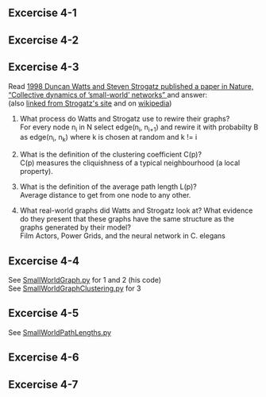 ## Excercise 4-1

## Excercise 4-2

## Excercise 4-3
Read [1998 Duncan Watts and Steven Strogatz published a paper in Nature, “Collective dynamics of ’small-world’ networks” ](http://www.nature.com/nature/journal/v393/n6684/abs/393440a0.html) and answer:   
(also [linked from Strogatz's site](https://static.squarespace.com/static/5436e695e4b07f1e91b30155/t/54452561e4b08d9eb2170909/1413817697054/collective-dynamics-of-small-world-networks.pdf) and on [wikipedia](https://en.wikipedia.org/wiki/Watts_and_Strogatz_model))

1. What process do Watts and Strogatz use to rewire their graphs?  
For every node n<sub>i</sub> in N select edge(n<sub>i</sub>, n<sub>i+1</sub>) and rewire it with probabilty B as edge(n<sub>i</sub>, n<sub>k</sub>) where k is chosen at random and k != i

2. What is the definition of the clustering coefficient C(p)?  
C(p) measures the cliquishness of a typical neighbourhood (a local property).

3. What is the definition of the average path length L(p)?  
Average distance to get from one node to any other.  

4. What real-world graphs did Watts and Strogatz look at? What evidence do they present that these graphs have the same structure as the graphs  generated by their model?  
Film Actors, Power Grids, and the neural network in C. elegans


## Excercise 4-4  
See [SmallWorldGraph.py](SmallWorldGraph.py) for 1 and 2 (his code)  
See [SmallWorldGraphClustering.py](SmallWorldGraphClustering.py) for 3  


## Excercise 4-5
See [SmallWorldPathLengths.py](SmallWorldPathLengths.py)


## Excercise 4-6

## Excercise 4-7